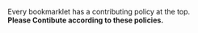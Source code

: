 Every bookmarklet has a contributing policy at the top. <br>
<b> Please Contibute according to these policies. </b>